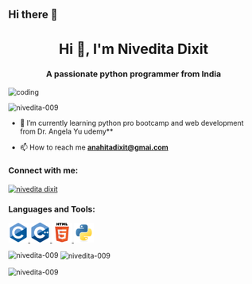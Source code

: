 ## Hi there 👋

<!--
**Nivedita-009/Nivedita-009** is a ✨ _special_ ✨ repository because its `README.md` (this file) appears on your GitHub profile.

Here are some ideas to get you started:

- 🔭 I’m currently working on ...
- 🌱 I’m currently learning ...
- 👯 I’m looking to collaborate on ...
- 🤔 I’m looking for help with ...
- 💬 Ask me about ...
- 📫 How to reach me: ...
- 😄 Pronouns: ...
- ⚡ Fun fact: ...
-->
<h1 align="center">Hi 👋, I'm Nivedita Dixit</h1>
<h3 align="center">A passionate python programmer from India</h3>
<img align="center" alt="coding" width="400" src="https://camo.githubusercontent.com/66c3fb2f101b107418cf09dbf7f8a1f76f4ed51bc1ac483a1a41aa3f8bdd6fdd/68747470733a2f2f6d69722d73332d63646e2d63662e626568616e63652e6e65742f70726f6a6563745f6d6f64756c65732f646973702f3261343163303130393835303033372e356664636639616238323734362e676966">

<p align="left"> <img src="https://komarev.com/ghpvc/?username=nivedita-009&label=Profile%20views&color=0e75b6&style=flat" alt="nivedita-009" /> </p>

- 🌱 I’m currently learning python pro bootcamp and web development from Dr. Angela Yu udemy**

- 📫 How to reach me **anahitadixit@gmai.com**

<h3 align="left">Connect with me:</h3>
<p align="left">
<a href="https://linkedin.com/in/nivedita dixit" target="blank"><img align="center" src="https://raw.githubusercontent.com/rahuldkjain/github-profile-readme-generator/master/src/images/icons/Social/linked-in-alt.svg" alt="nivedita dixit" height="30" width="40" /></a>
</p> 

<h3 align="left">Languages and Tools:</h3>
<p align="left"> <a href="https://www.cprogramming.com/" target="_blank" rel="noreferrer"> <img src="https://raw.githubusercontent.com/devicons/devicon/master/icons/c/c-original.svg" alt="c" width="40" height="40"/> </a> <a href="https://www.w3schools.com/cpp/" target="_blank" rel="noreferrer"> <img src="https://raw.githubusercontent.com/devicons/devicon/master/icons/cplusplus/cplusplus-original.svg" alt="cplusplus" width="40" height="40"/> </a> <a href="https://www.w3.org/html/" target="_blank" rel="noreferrer"> <img src="https://raw.githubusercontent.com/devicons/devicon/master/icons/html5/html5-original-wordmark.svg" alt="html5" width="40" height="40"/> </a> <a href="https://www.python.org" target="_blank" rel="noreferrer"> <img src="https://raw.githubusercontent.com/devicons/devicon/master/icons/python/python-original.svg" alt="python" width="40" height="40"/> </a> </p>

<p><img align="left" src="https://github-readme-stats.vercel.app/api/top-langs?username=nivedita-009&show_icons=true&locale=en&layout=compact" alt="nivedita-009" /></p>

<p>&nbsp;<img align="center" src="https://github-readme-stats.vercel.app/api?username=nivedita-009&show_icons=true&locale=en" alt="nivedita-009" /></p>

<p><img align="center" src="https://github-readme-streak-stats.herokuapp.com/?user=nivedita-009&" alt="nivedita-009" /></p>
